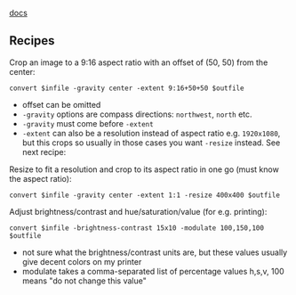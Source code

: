[docs](https://imagemagick.org/script/convert.php)

## Recipes

Crop an image to a 9:16 aspect ratio with an offset of (50, 50) from the center:
```
convert $infile -gravity center -extent 9:16+50+50 $outfile
```
- offset can be omitted
- `-gravity` options are compass directions: `northwest`, `north` etc.
- `-gravity` must come before `-extent`
- `-extent` can also be a resolution instead of aspect ratio e.g. `1920x1080`,
  but this crops so usually in those cases you want `-resize` instead. See next recipe:

Resize to fit a resolution and crop to its aspect ratio
in one go (must know the aspect ratio):
```
convert $infile -gravity center -extent 1:1 -resize 400x400 $outfile
```

Adjust brightness/contrast and hue/saturation/value (for e.g. printing):
```
convert $infile -brightness-contrast 15x10 -modulate 100,150,100 $outfile
```
- not sure what the brightness/contrast units are,
  but these values usually give decent colors on my printer
- modulate takes a comma-separated list of percentage values h,s,v,
  100 means "do not change this value"